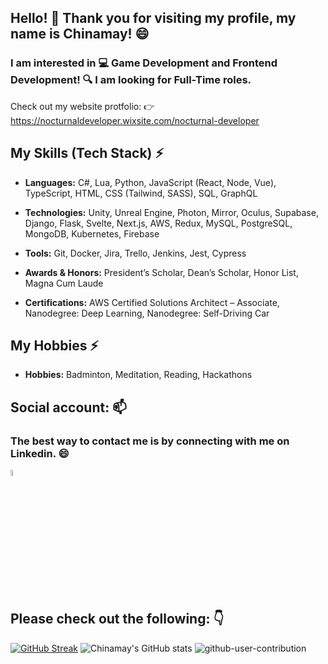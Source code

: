 ## Hello! 👋 Thank you for visiting my profile, my name is Chinamay! 😄
### I am interested in 💻 Game Development and Frontend Development! 🔍 I am looking for Full-Time roles.
Check out my website protfolio: 👉 https://nocturnaldeveloper.wixsite.com/nocturnal-developer

## My Skills (Tech Stack) ⚡
- **Languages:** C#, Lua, Python, JavaScript (React, Node, Vue), TypeScript, HTML, CSS (Tailwind, SASS), SQL, GraphQL
- **Technologies:** Unity, Unreal Engine, Photon, Mirror, Oculus, Supabase, Django, Flask, Svelte, Next.js, AWS, Redux, MySQL, PostgreSQL, MongoDB, Kubernetes, Firebase
- **Tools:** Git, Docker, Jira, Trello, Jenkins, Jest, Cypress

- **Awards & Honors:** President’s Scholar, Dean’s Scholar, Honor List, Magna Cum Laude
- **Certifications:** AWS Certified Solutions Architect – Associate, Nanodegree: Deep Learning, Nanodegree: Self-Driving Car

## My Hobbies ⚡
- **Hobbies:** Badminton, Meditation, Reading, Hackathons

## Social account: 📫
### The best way to contact me is by connecting with me on Linkedin. 😄
[<img src="https://img.icons8.com/color/48/000000/linkedin.png" width="5%"/>](https://www.linkedin.com/in/chinamay-k-ba7242173/)

## Please check out the following: 👇
[![GitHub Streak](https://github-readme-streak-stats.herokuapp.com?user=Nocturna1Developer&theme=tokyonight&border_radius=5&date_format=M%20j%5B%2C%20Y%5D)](https://git.io/streak-stats)
![Chinamay's GitHub stats](https://github-readme-stats.vercel.app/api?username=Nocturna1Developer&count_private=true&show_icons=true&theme=dracula)
![github-user-contribution](https://user-images.githubusercontent.com/40129107/197322194-5c246d96-911c-49c1-bcec-36ad6201036e.svg)
